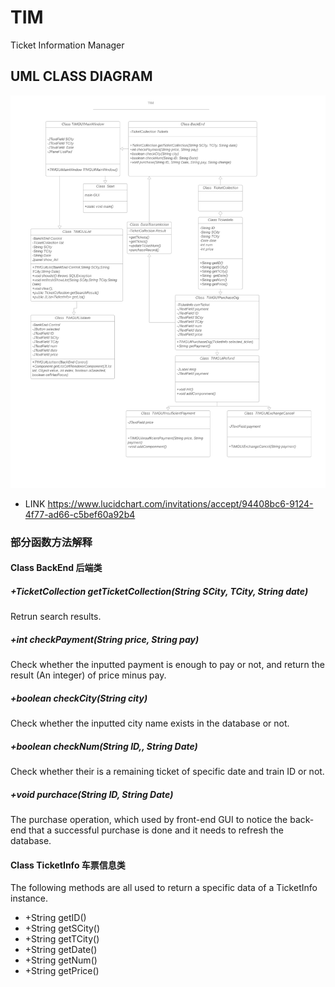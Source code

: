 # TIM

Ticket Information Manager

## UML CLASS DIAGRAM
![image](https://github.com/LeeYatSan/TIM/blob/master/TIM.svg)


- LINK https://www.lucidchart.com/invitations/accept/94408bc6-9124-4f77-ad66-c5bef60a92b4

### 部分函数方法解释

#### Class BackEnd 后端类
##### +TicketCollection getTicketCollection(String SCity, TCity, String date)
Retrun search results.
##### +int checkPayment(String price, String pay)
Check whether the inputted payment is enough to pay or not, and return the result (An integer) of price minus pay.
##### +boolean checkCity(String city)
Check whether the inputted city name exists in the database or not.
##### +boolean checkNum(String ID,, String Date)
Check whether their is a remaining ticket of specific date and train ID or not.
##### +void purchace(String ID, String Date)
The purchase operation, which used by front-end GUI to notice the back-end that a successful purchase is done and it needs to refresh the database. 

#### Class TicketInfo 车票信息类
The following methods are all used to return a specific data of a TicketInfo instance.

- +String getID()
- +String getSCity()
- +String getTCity()
- +String  getDate()
- +String getNum()
- +String getPrice()
